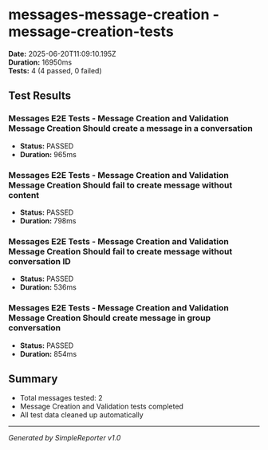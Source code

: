 # messages-message-creation - message-creation-tests

**Date:** 2025-06-20T11:09:10.195Z  
**Duration:** 16950ms  
**Tests:** 4 (4 passed, 0 failed)

## Test Results


### Messages E2E Tests - Message Creation and Validation Message Creation Should create a message in a conversation
- **Status:** PASSED
- **Duration:** 965ms



### Messages E2E Tests - Message Creation and Validation Message Creation Should fail to create message without content
- **Status:** PASSED
- **Duration:** 798ms



### Messages E2E Tests - Message Creation and Validation Message Creation Should fail to create message without conversation ID
- **Status:** PASSED
- **Duration:** 536ms



### Messages E2E Tests - Message Creation and Validation Message Creation Should create message in group conversation
- **Status:** PASSED
- **Duration:** 854ms



## Summary

- Total messages tested: 2
- Message Creation and Validation tests completed
- All test data cleaned up automatically

---
*Generated by SimpleReporter v1.0*
